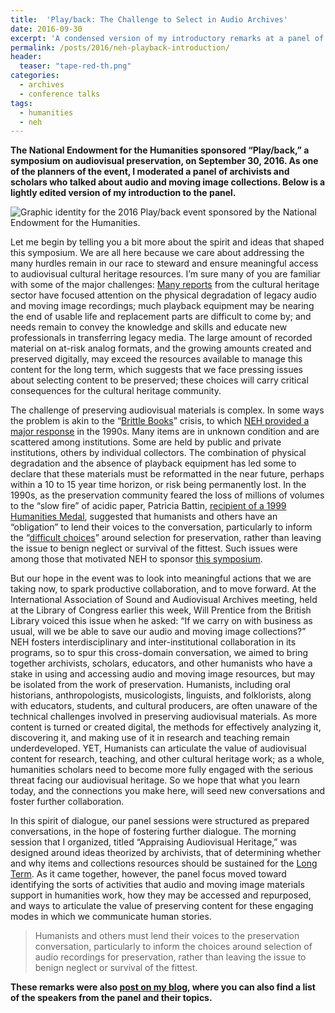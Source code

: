 ```yaml
---
title:  'Play/back: The Challenge to Select in Audio Archives'
date: 2016-09-30
excerpt: 'A condensed version of my introductory remarks at a panel of audio archives projects at the National Endowment for the Humanities “Play/back” symposium on audiovisual preservation, on September 30, 2016.'
permalink: /posts/2016/neh-playback-introduction/
header:
  teaser: "tape-red-th.png"
categories: 
  - archives
  - conference talks
tags:
  - humanities
  - neh
---
```


__The National Endowment for the Humanities sponsored “Play/back,” a symposium on audiovisual preservation, on September 30, 2016. As one of the planners of the event, I moderated a panel of archivists and scholars who talked about audio and moving image collections. Below is a lightly edited version of my introduction to the panel.__

![Graphic identity for the 2016 Play/back event sponsored by the National Endowment for the Humanities.](playback-banner.png)

Let me begin by telling you a bit more about the spirit and ideas that shaped this symposium. We are all here because we care about addressing the many hurdles remain in our race to steward and ensure meaningful access to audiovisual cultural heritage resources. I’m sure many of you are familiar with some of the major challenges: [Many reports](https://www.avpreserve.com/papers-and-presentations/quantifying-the-need-a-survey-of-existing-sound-recordings-in-collections-in-the-united-states/) from the cultural heritage sector have focused attention on the physical degradation of legacy audio and moving image recordings; much playback equipment may be nearing the end of usable life and replacement parts are difficult to come by; and needs remain to convey the knowledge and skills and educate new professionals in transferring legacy media. The large amount of recorded material on at-risk analog formats, and the growing amounts created and preserved digitally, may exceed the resources available to manage this content for the long term, which suggests that we face pressing issues about selecting content to be preserved; these choices will carry critical consequences for the cultural heritage community.

The challenge of preserving audiovisual materials is complex. In some ways the problem is akin to the “[Brittle Books](https://en.wikipedia.org/wiki/Brittle_Books_Program)” crisis, to which [NEH provided a major response](https://www.nps.gov/parkhistory/online_books/preserve_protect/chap6.html) in the 1990s. Many items are in unknown condition and are scattered among institutions. Some are held by public and private institutions, others by individual collectors. The combination of physical degradation and the absence of playback equipment has led some to declare that these materials must be reformatted in the near future, perhaps within a 10 to 15 year time horizon, or risk being permanently lost. In the 1990s, as the preservation community feared the loss of millions of volumes to the “slow fire” of acidic paper, Patricia Battin, [recipient of a 1999 Humanities Medal](http://www.neh.gov/about/awards/national-humanities-medals/patricia-m-battin), suggested that humanists and others have an “obligation” to lend their voices to the conversation, particularly to inform the “[difficult choices](http://eric.ed.gov/?id=ED387138)” around selection for preservation, rather than leaving the issue to benign neglect or survival of the fittest. Such issues were among those that motivated NEH to sponsor [this symposium](http://www.neh.gov/playback/).

But our hope in the event was to look into meaningful actions that we are taking now, to spark productive collaboration, and to move forward. At the International Association of Sound and Audiovisual Archives meeting, held at the Library of Congress earlier this week, Will Prentice from the British Library voiced this issue when he asked: “If we carry on with business as usual, will we be able to save our audio and moving image collections?” NEH fosters interdisciplinary and inter-institutional collaboration in its programs, so to spur this cross-domain conversation, we aimed to bring together archivists, scholars, educators, and other humanists who have a stake in using and accessing audio and moving image resources, but may be isolated from the work of preservation. Humanists, including oral historians, anthropologists, musicologists, linguists, and folklorists, along with educators, students, and cultural producers, are often unaware of the technical challenges involved in preserving audiovisual materials. As more content is turned or created digital, the methods for effectively analyzing it, discovering it, and making use of it in research and teaching remain underdeveloped. YET, Humanists can articulate the value of audiovisual content for research, teaching, and other cultural heritage work; as a whole, humanities scholars need to become more fully engaged with the serious threat facing our audiovisual heritage. So we hope that what you learn today, and the connections you make here, will seed new conversations and foster further collaboration.

In this spirit of dialogue, our panel sessions were structured as prepared conversations, in the hope of fostering further dialogue. The morning session that I organized, titled “Appraising Audiovisual Heritage,” was designed around ideas theorized by archivists, that of determining whether and why items and collections resources should be sustained for the [Long Term](http://hdl.handle.net/2027.42/42573). As it came together, however, the panel focus moved toward identifying the sorts of activities that audio and moving image materials support in humanities work, how they may be accessed and repurposed, and ways to articulate the value of preserving content for these engaging modes in which we communicate human stories.

> Humanists and others must lend their voices to the preservation conversation, particularly to inform the choices around selection of audio recordings for preservation, rather than leaving the issue to benign neglect or survival of the fittest.

__These remarks were also [post on my blog](https://culturalorganology.wordpress.com/2016/10/14/playback-challenges-of-audio-preservation), where you can also find a list of the speakers from the panel and their topics.__